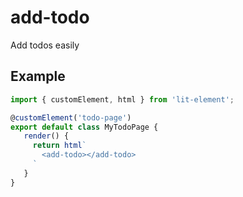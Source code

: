 # add-todo

Add todos easily

## Example

```ts
import { customElement, html } from 'lit-element';

@customElement('todo-page')
export default class MyTodoPage {
   render() {
     return html`
       <add-todo></add-todo>
     `
   }
}
```
